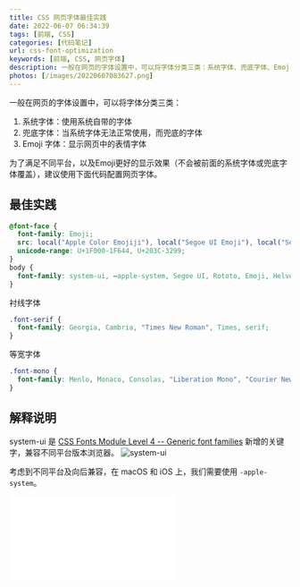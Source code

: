 ```yaml
---
title: CSS 网页字体最佳实践
date: 2022-06-07 06:34:39
tags: [前端, CSS]
categories: [代码笔记]
url: css-font-optimization
keywords: [前端, CSS, 网页字体]
description: 一般在网页的字体设置中，可以将字体分类三类：系统字体、兜底字体、Emoji字体。为了满足不同平台，以及Emoji更好的显示效果（不会被前面的系统字体或兜底字体覆盖），建议使用下面代码配置网页字体。
photos: [/images/20220607083627.png]
---
```


一般在网页的字体设置中，可以将字体分类三类：

1. 系统字体：使用系统自带的字体
2. 兜底字体：当系统字体无法正常使用，而兜底的字体
3. Emoji 字体：显示网页中的表情字体

为了满足不同平台，以及Emoji更好的显示效果（不会被前面的系统字体或兜底字体覆盖），建议使用下面代码配置网页字体。

## 最佳实践

```css
@font-face {
  font-family: Emoji;
  src: local("Apple Color Emojiji"), local("Segoe UI Emoji"), local("Segoe UI Symbol"), local("Noto Color Emoji");
  unicode-range: U+1F000-1F644, U+203C-3299;
}
body {
  font-family: system-ui, —apple-system, Segoe UI, Rototo, Emoji, Helvetica, Arial, sans-serif;
}
```

衬线字体

```css
.font-serif {
  font-family: Georgia, Cambria, "Times New Roman", Times, serif;
}
```

等宽字体

```css
.font-mono {
  font-family: Menlo, Monaco, Consolas, "Liberation Mono", "Courier New", monospace;
}
```

## 解释说明

system-ui 是 [CSS Fonts Module Level 4 -- Generic font families](https://www.w3.org/TR/css-fonts-4/#generic-font-families) 新增的关键字，兼容不同平台版本浏览器。
![system-ui](/images/20220607083627.png)

考虑到不同平台及向后兼容，在 macOS 和 iOS 上，我们需要使用 `-apple-system`。

<iframe src="//player.bilibili.com/player.html?aid=854182702&bvid=BV1b54y1Z7pu&cid=721855706&page=1" scrolling="no" border="0" frameborder="no" framespacing="0" allowfullscreen="true"> </iframe>